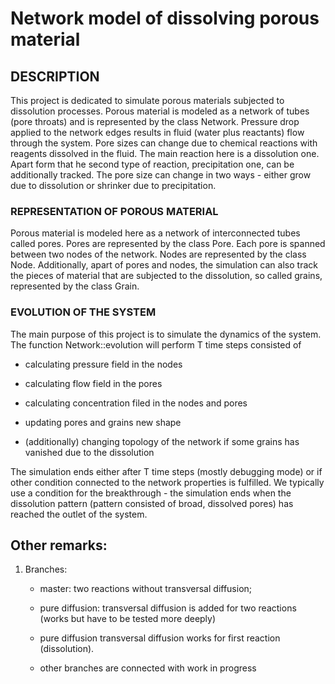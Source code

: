 
 # Network model of dissolving porous material

 ## DESCRIPTION

 This project is dedicated to simulate porous materials subjected to dissolution processes.
 Porous material is modeled as a network of tubes (pore throats) and is represented by the class Network.
 Pressure drop applied to the network edges results in fluid (water plus reactants) flow through the system.
 Pore sizes can change due to chemical reactions with reagents dissolved in the fluid.
 The main reaction here is a dissolution one. Apart form that he second type of reaction, precipitation one,
  can be additionally tracked.
 The pore size can change in two ways - either grow due to dissolution or shrinker due to precipitation.

 ### REPRESENTATION OF POROUS MATERIAL

 Porous material is modeled here as a network of interconnected tubes called pores.
 Pores are represented by the class Pore.
 Each pore is spanned between two nodes of the network. Nodes are represented by the class Node.
 Additionally, apart of pores  and nodes, the simulation can also track the pieces of material
  that are subjected to the dissolution, so called grains, represented by the class Grain.


 ### EVOLUTION OF THE SYSTEM

 The main purpose of this project is to simulate the dynamics of the system.
 The function Network::evolution will perform T time steps consisted of

 - calculating pressure field in the nodes

 - calculating flow field in the pores

 - calculating concentration filed in the nodes and pores

 - updating pores and grains new shape

 - (additionally) changing topology of the network if some grains has vanished due to the dissolution

 The simulation ends either after T time steps (mostly debugging mode)
 or if other condition connected to the network properties is fulfilled.
 We typically use a condition for the breakthrough - the simulation ends when the dissolution pattern
 (pattern consisted of broad, dissolved pores) has reached the outlet of the system.



## Other remarks:

1. Branches:

    - master: two reactions without transversal diffusion;

    - pure diffusion: transversal diffusion is added for two reactions (works but have to be tested more deeply)

    - pure diffusion transversal diffusion works for first reaction (dissolution). 

    - other branches are connected with work in progress